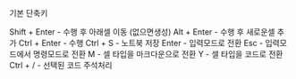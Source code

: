 기본 단축키

Shift + Enter - 수행 후 아래셀 이동 (없으면생성)
Alt + Enter - 수행 후 새로운셀 추가
Ctrl + Enter - 수행
Ctrl + S - 노트북 저장
Enter - 입력모드로 전환
Esc - 입력모드에서 명령모드로 전환
M - 셀 타입을 마크다운으로 전환
Y - 셀 타입을 코드로 전환
Ctrl + / - 선택된 코드 주석처리

